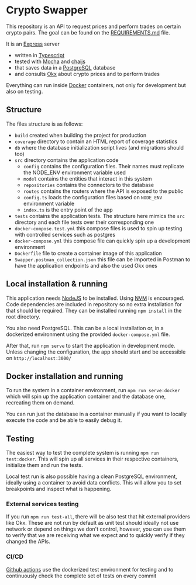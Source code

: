 # Crypto Swapper

This repository is an API to request prices and perform trades on certain crypto pairs.
The goal can be found on the [REQUIREMENTS.md](REQUIREMENTS.md) file.

It is an [Express](https://expressjs.com/) server
- written in [Typescript](https://www.typescriptlang.org/)
- tested with [Mocha](https://mochajs.org/) and [chaijs](https://www.chaijs.com/)
- that saves data in a [PostgreSQL](https://www.postgresql.org/) database
- and consults [Okx](https://www.okx.com/) about crypto prices and to perform trades

Everything can run inside [Docker](https://www.docker.com/) containers, not only for development but also on testing.

## Structure

The files structure is as follows:
- `build` created when building the project for production
- `coverage` directory to contain an HTML report of coverage statistics
- `db` where the database initialization script lives (and migrations should too)
- `src` directory contains the application code
  - `config` contains the configuration files. Their names must replicate the NODE_ENV environment variable used
  - `model` contains the entities that interact in this system
  - `repositories` contains the connectors to the database
  - `routes` contains the routers where the API is exposed to the public
  - `config.ts` loads the configuration files based on `NODE_ENV` environment variable
  - `index.ts` is the entry point of the app
- `tests` contains the application tests. The structure here mimics the `src` directory and each file tests over their corresponding one
- `docker-compose.test.yml` this compose files is used to spin up testing with controlled services such as postgres
- `docker-compose.yml` this compose file can quickly spin up a development environment
- `Dockerfile` file to create a container image of this application
- `Swapper.postman_collection.json` this file can be imported in Postman to have the application endpoints and also the used Okx ones

## Local installation & running

This application needs [NodeJS](https://nodejs.org/en/) to be installed. Using [NVM](https://github.com/nvm-sh/nvm) is encouraged.
Code dependencies are included in repository so no extra installation for that should be required. They can be installed running `npm install` in the root directory.

You also need PostgreSQL. This can be a local installation or, in a dockerized environment using the provided `docker-compose.yml` file.

After that, run `npm serve` to start the application in development mode. Unless changing the configuration, the app should start and be accessible on `http://localhost:3000/`

## Docker installation and running

To run the system in a container environment, run `npm run serve:docker` which will spin up the application container and the database one, recreating them on demand.

You can run just the database in a container manually if you want to locally execute the code and be able to easily debug it.

## Testing

The easiest way to test the complete system is running `npm run test:docker`. This will spin up all services in their respective containers, initialize them and run the tests.

Local test run is also possible having a clean PostgreSQL environment, ideally using a container to avoid data conflicts. This will allow you to set breakpoints and inspect what is happening.

### External services testing

If you run `npm run test-all`, there will be also test that hit external providers like Okx.
These are not run by default as unit test should ideally not use network or depend on things we don't control, however, you can use them to verify that we are receiving what we expect and to quickly verify if they changed the APIs.

### CI/CD

[Github actions](https://github.com/features/actions) use the dockerized test environment for testing and to continuously check the complete set of tests on every commit
